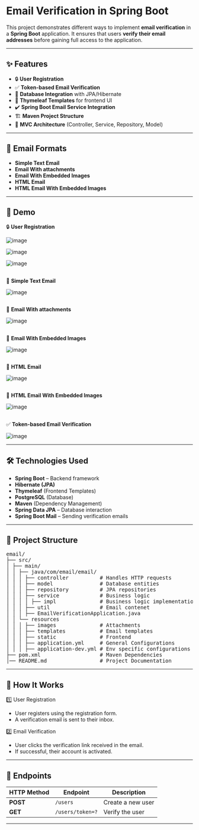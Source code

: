 # Email Verification in Spring Boot

This project demonstrates different ways to implement **email verification** in a **Spring Boot** application. It ensures that users **verify their email addresses** before gaining full access to the application.

---

## ✨ Features

- 🔒 **User Registration**  
- ✅ **Token-based Email Verification**
- 📂 **Database Integration** with JPA/Hibernate
- 🎨 **Thymeleaf Templates** for frontend UI 
- ✔️ **Spring Boot Email Service Integration**  
- 🏗 **Maven Project Structure**
- 📜 **MVC Architecture** (Controller, Service, Repository, Model)

---

## 📂 Email Formats

- **Simple Text Email**
- **Email With attachments**
- **Email With Embedded Images**
- **HTML Email**
- **HTML Email With Embedded Images**

---

## 🎨 Demo

🔒 **User Registration**

![image](https://github.com/user-attachments/assets/8fb9deac-8d19-4f8a-a1ec-2263d5b52ee4)

![image](https://github.com/user-attachments/assets/45802e43-6735-4dc7-9441-14649c3d4f6c)

![image](https://github.com/user-attachments/assets/4a9fd57b-5b5b-4e6c-b7db-bd59a472ebb3)

##
📂 **Simple Text Email**

![image](https://github.com/user-attachments/assets/889472b9-58da-4c61-9b5a-57285c5503a4)

##
📂 **Email With attachments**

![image](https://github.com/user-attachments/assets/b13708be-a4e6-4d02-8ba7-1b7c10767845)

##
📂 **Email With Embedded Images**

![image](https://github.com/user-attachments/assets/3e07acb4-e596-4208-97d4-40256af0ba15)

##
📂 **HTML Email**

![image](https://github.com/user-attachments/assets/7bb01884-478a-426c-8d4d-143bc4311244)

##
📂 **HTML Email With Embedded Images**

![image](https://github.com/user-attachments/assets/d612f9b1-ad6a-41a4-b50f-82a3dad5db0b)

##
✅ **Token-based Email Verification**

![image](https://github.com/user-attachments/assets/4c983a05-77d3-4839-bc68-5402b77c087d)


---

## 🛠️ Technologies Used

- **Spring Boot** – Backend framework
- **Hibernate (JPA)**
- **Thymeleaf** (Frontend Templates)
- **PostgreSQL** (Database)
- **Maven** (Dependency Management) 
- **Spring Data JPA** – Database interaction  
- **Spring Boot Mail** – Sending verification emails  

---

## 📂 Project Structure

<pre>
email/ 
├── src/ 
│ ├── main/ 
│ │ ├── java/com/email/email/ 
│ │ │ ├── controller          # Handles HTTP requests 
│ │ │ ├── model               # Database entities 
│ │ │ ├── repository          # JPA repositories 
│ │ │ ├── service             # Business logic 
│ │ │ │ ├── impl              # Business logic implementation 
│ │ │ ├── util                # Email contenet
│ │ │ ├── EmailVerificationApplication.java 
│ │ └── resources            
│ │ │ ├── images              # Attachments
│ │ │ ├── templates           # Email templates 
│ │ │ ├── static              # Frontend
│ │ │ ├── application.yml     # General Configurations
│ │ │ ├── application-dev.yml # Env specific configurations
├── pom.xml                   # Maven Dependencies
│── README.md                 # Project Documentation
</pre>

---

## 🚀 How It Works

1️⃣ User Registration
- User registers using the registration form.
- A verification email is sent to their inbox.

2️⃣ Email Verification
- User clicks the verification link received in the email.
- If successful, their account is activated.

---

## 📌 Endpoints


| HTTP Method | Endpoint             | Description                  |
|------------|----------------------|------------------------------|
| **POST**   | `/users`              | Create a new user            |
| **GET**    | `/users/token=?`      | Verify the user              |

---
